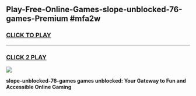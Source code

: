 
## Play-Free-Online-Games-slope-unblocked-76-games-Premium #mfa2w
<h3>
<a href="https://premium.freeplayer.one?title=slope-unblocked-76-games&ref=8M">CLICK TO PLAY</a></h3>
<hr>

<h3>
<a href="https://premium.freeplayer.one?title=slope-unblocked-76-games&ref=8M">CLICK 2 PLAY</a>
  
</h3>

<a href="https://premium.freeplayer.one?title=slope-unblocked-76-games&ref=8M"><img src="https://clearcache.store/games.png"></a>


**slope-unblocked-76-games games unblocked: Your Gateway to Fun and Accessible Online Gaming**
